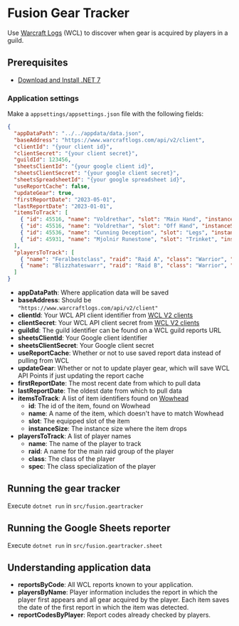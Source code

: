 # Fusion Gear Tracker

Use [Warcraft Logs](https://www.warcraftlogs.com) (WCL) to discover when gear is acquired by players in a guild.

## Prerequisites

- [Download and Install .NET 7](https://dotnet.microsoft.com/download)

### Application settings

Make a `appsettings/appsettings.json` file with the following fields:

```json
{
  "appDataPath": "../../appdata/data.json",
  "baseAddress": "https://www.warcraftlogs.com/api/v2/client",
  "clientId": "{your client id}",
  "clientSecret": "{your client secret}",
  "guildId": 123456,
  "sheetsClientId": "{your google client id}",
  "sheetsClientSecret": "{your google client secret}",
  "sheetsSpreadsheetId": "{your google spreadsheet id}",
  "useReportCache": false,
  "updateGear": true,
  "firstReportDate": "2023-05-01",
  "lastReportDate": "2023-01-01",
  "itemsToTrack": [
    { "id": 45516, "name": "Voldrethar", "slot": "Main Hand", "instanceSize": 25 },
    { "id": 45516, "name": "Voldrethar", "slot": "Off Hand", "instanceSize": 25 },
    { "id": 45536, "name": "Cunning Deception", "slot": "Legs", "instanceSize": 25 },
    { "id": 45931, "name": "Mjolnir Runestone", "slot": "Trinket", "instanceSize": 10 }
  ],
  "playersToTrack": [
    { "name": "Feralbestclass", "raid": "Raid A", "class": "Warrior", "spec": "Fury" },
    { "name": "Blizzhateswarr", "raid": "Raid B", "class": "Warrior", "spec": "Fury" }
  ]
}
```

- **appDataPath**: Where application data will be saved
- **baseAddress**: Should be `"https://www.warcraftlogs.com/api/v2/client"`
- **clientId**: Your WCL API client identifier from [WCL V2 clients](https://classic.warcraftlogs.com/api/clients)
- **clientSecret**: Your WCL API client secret from [WCL V2 clients](https://classic.warcraftlogs.com/api/clients)
- **guildId**: The guild identifier can be found on a WCL guild reports URL
- **sheetsClientId**: Your Google client identifier
- **sheetsClientSecret**: Your Google client secret
- **useReportCache**: Whether or not to use saved report data instead of pulling from WCL
- **updateGear**: Whether or not to update player gear, which will save WCL API Points if just updating the report cache
- **firstReportDate**: The most recent date from which to pull data
- **lastReportDate**: The oldest date from which to pull data
- **itemsToTrack**: A list of item identifiers found on [Wowhead](https://www.wowhead.com)
  - **id**: The id of the item, found on Wowhead
  - **name**: A name of the item, which doesn't have to match Wowhead
  - **slot**: The equipped slot of the item
  - **instanceSize**: The instance size where the item drops
- **playersToTrack**: A list of player names
  - **name**: The name of the player to track
  - **raid**: A name for the main raid group of the player
  - **class**: The class of the player
  - **spec**: The class specialization of the player

## Running the gear tracker

Execute `dotnet run` in `src/fusion.geartracker`

## Running the Google Sheets reporter

Execute `dotnet run` in `src/fusion.geartracker.sheet`

## Understanding application data

- **reportsByCode**: All WCL reports known to your application.
- **playersByName**: Player information includes the report in which the player first appears and all gear acquired by the player. Each item saves the date of the first report in which the item was detected.
- **reportCodesByPlayer**: Report codes already checked by players.
